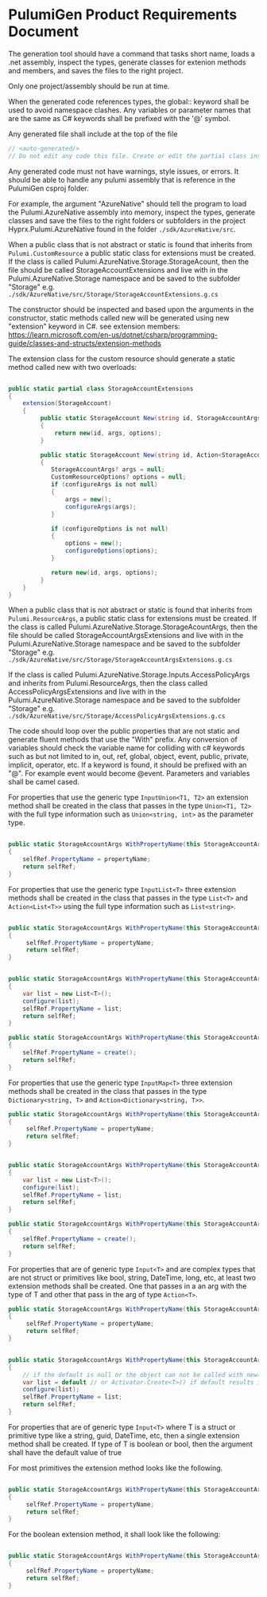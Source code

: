 # PulumiGen Product Requirements Document

The generation tool should have a command that tasks short name, loads a .net assembly,
inspect the types, generate classes for extenion methods and members, and saves the
files to the right project.

Only one project/assembly should be run at time.

When the generated code references types, the global:: keyword shall be used to avoid namespace
clashes. Any variables or parameter names that are the same as C# keywords shall be prefixed with the
'@' symbol.

Any generated file shall include at the top of the file

```cs
// <auto-generated/>
// Do not edit any code this file. Create or edit the partial class instead in a different file.
```

Any generated code must not have warnings, style issues, or errors.  It should be able to handle
any pulumi assembly that is reference in the PulumiGen csproj folder.

For example, the argument "AzureNative" should tell the program to load the Pulumi.AzureNative
assembly into memory, inspect the types, generate classes and save the files to the
right folders or subfolders in the project Hyprx.Pulumi.AzureNative found
in the folder `./sdk/AzureNative/src`.

When a public class that is not abstract or static is found that inherits from `Pulumi.CustomResource`
a public static class for extensions must be created.  If the class is called Pulumi.AzureNative.Storage.StorageAcount,
then the file should be called StorageAccountExtensions and live with in the Pulumi.AzureNative.Storage namespace
and be saved to the subfolder "Storage" e.g. `./sdk/AzureNative/src/Storage/StorageAccountExtensions.g.cs`

The constructor should be inspected and based upon the arguments in the constructor, static methods called new
will be generated using new "extension" keyword in C#. see extension members:
<https://learn.microsoft.com/en-us/dotnet/csharp/programming-guide/classes-and-structs/extension-methods>

The extension class for the custom resource should generate a static method called new with two overloads:

```cs

public static partial class StorageAccountExtensions
{
    extension(StorageAccount)
    {
         public static StorageAccount New(string id, StorageAccountArgs? args = null, CustomResourceOptions? options)
         {
             return new(id, args, options);
         }

         public static StorageAccount New(string id, Action<StorageAccountArgs>? configureArgs, Action<CustomResourceOptions>? configureOptions)
         {
            StorageAccountArgs? args = null;
            CustomResourceOptions? options = null;
            if (configureArgs is not null)
            {
                args = new();
                configureArgs(args);
            }

            if (configureOptions is not null)
            {
                options = new();
                configureOptions(options);
            }

            return new(id, args, options);
         }
    }
}

```

When a public class that is not abstract or static is found that inherits from `Pulumi.ResourceArgs`,
a public static class for extensions must be created.  If the class is called Pulumi.AzureNative.Storage.StorageAcountArgs,
then the file should be called StorageAccountArgsExtensions and live with in the Pulumi.AzureNative.Storage namespace
and be saved to the subfolder "Storage" e.g. `./sdk/AzureNative/src/Storage/StorageAccountArgsExtensions.g.cs`

If the class is called Pulumi.AzureNative.Storage.Inputs.AccessPolicyArgs and inherits from Pulumi.ResourceArgs, then
the class called AccessPolicyArgsExtensions and live with in the Pulumi.AzureNative.Storage namespace
and be saved to the subfolder "Storage" e.g. `./sdk/AzureNative/src/Storage/AccessPolicyArgsExtensions.g.cs`

The code should loop over the public properties that are not static and generate fluent methods that use the
"With" prefix.  Any conversion of variables should check the variable name for colliding with c# keywords such
as but not limited to in, out, ref, global, object, event, public, private, implicit, operator, etc.  If a keyword
is found, it should be prefixed with an "@". For example event would become @event. Parameters and variables
shall be camel cased.

For properties that use the generic type `InputUnion<T1, T2>` an extension method shall be created in the class that
passes in the type `Union<T1, T2>` with the full type information such as `Union<string, int>` as the parameter type.

```cs

public static StorageAccountArgs WithPropertyName(this StorageAccountArgs selfRef,  Union<T1, T2> propertyName)
{
    selfRef.PropertyName = propertyName;
    return selfRef;
}
```

For properties that use the generic type `InputList<T>` three extension methods shall be created in the class that
passes in the type `List<T>` and `Action<List<T>>` using the full type information such as `List<string>`.

```cs

public static StorageAccountArgs WithPropertyName(this StorageAccountArgs selfRef, List<T> propertyName)
{
     selfRef.PropertyName = propertyName;
     return selfRef;
}


public static StorageAccountArgs WithPropertyName(this StorageAccountArgs selfRef, Action<List<T>> configure)
{
    var list = new List<T>();
    configure(list);
    selfRef.PropertyName = list;
    return selfRef;
}

public static StorageAccountArgs WithPropertyName(this StorageAccountArgs selfRef, Func<IList<T>> create)
{
    selfRef.PropertyName = create();
    return selfRef;
}
```

For properties that use the generic type `InputMap<T>` three extension methods shall be created in the class that
passes in the type `Dictionary<string, T>` and `Action<Dictionary<string, T>>`.

```cs
public static StorageAccountArgs WithPropertyName(this StorageAccountArgs selfRef, Dictionary<string, T> propertyName)
{
     selfRef.PropertyName = propertyName;
     return selfRef;
}


public static StorageAccountArgs WithPropertyName(this StorageAccountArgs selfRef, Action<Dictionary<string, T>> configure)
{
    var list = new List<T>();
    configure(list);
    selfRef.PropertyName = list;
    return selfRef;
}

public static StorageAccountArgs WithPropertyName(this StorageAccountArgs selfRef, Func<IDictionary<string, T>> create)
{
    selfRef.PropertyName = create();
    return selfRef;
}

```

For properties that are of generic type `Input<T>` and are complex types that are not struct or primitives like bool, string,
DateTime, long, etc, at least two extension methods shall be created.  One that passes in a an arg with the type of T
and other that pass in the arg of type `Action<T>`.

```cs
public static StorageAccountArgs WithPropertyName(this StorageAccountArgs selfRef, T propertyName)
{
     selfRef.PropertyName = propertyName;
     return selfRef;
}


public static StorageAccountArgs WithPropertyName(this StorageAccountArgs selfRef, Action<T> configure)
{
    // if the default is null or the object can not be called with new(), then Activator.Create<T>() shall be used
    var list = default // or Activator.Create<T>() if default results in creating a null9
    configure(list);
    selfRef.PropertyName = list;
    return selfRef;
}

```

For properties that are of generic type `Input<T>` where T is a struct or primitive type like a string, guid,
DateTime, etc, then a single extension method shall be created.  If type of T is boolean or bool, then the argument
shall have the default value of true

For most primitives the extension method looks like the following.

```cs

public static StorageAccountArgs WithPropertyName(this StorageAccountArgs selfRef, T propertyName)
{
     selfRef.PropertyName = propertyName;
     return selfRef;
}

```

For the boolean extension method, it shall look like the following:

```cs

public static StorageAccountArgs WithPropertyName(this StorageAccountArgs selfRef, bool propertyName = true)
{
     selfRef.PropertyName = propertyName;
     return selfRef;
}

```
